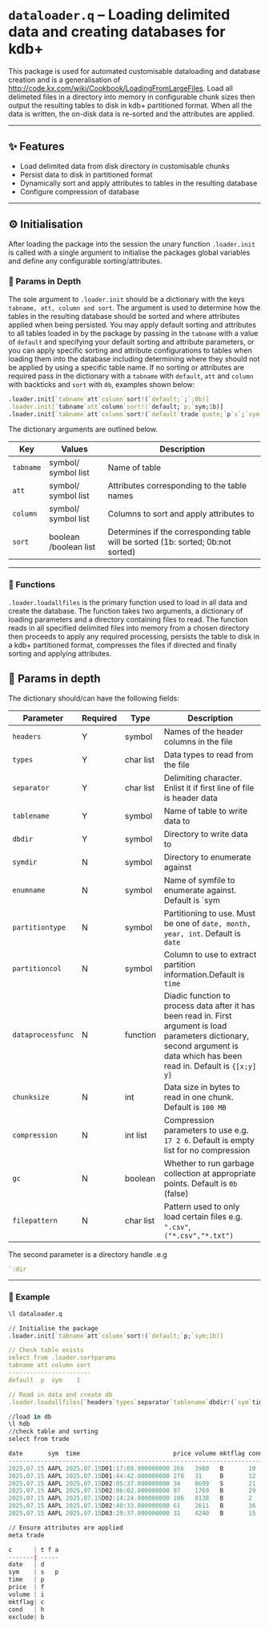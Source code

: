 # `dataloader.q` –  Loading delimited data and creating databases for kdb+


This package is used for automated customisable dataloading and database creation and is a generalisation of http://code.kx.com/wiki/Cookbook/LoadingFromLargeFiles. 
Load all delimeted files in a directory into memory in configurable chunk sizes then output the resulting tables to disk in kdb+ partitioned format.
When all the data is written, the on-disk data is re-sorted and the attributes are applied.

---

## :sparkles: Features

- Load delimited data from disk directory in customisable chunks
- Persist data to disk in partitioned format
- Dynamically sort and apply attributes to tables in the resulting database
- Configure compression of database

---

## :gear: Initialisation

After loading the package into the session the unary function `.loader.init` is called with a single argument to initialise the packages global variables and define any configurable sorting/attributes.

### :mag_right: Params in Depth

The sole argument to `.loader.init` should be a dictionary with the keys `tabname, att, column and sort`. The argument is used to determine how the tables in the resulting database should be sorted and where attributes applied when being persisted.
You may apply default sorting and attributes to all tables loaded in by the package by passing in the `tabname` with a value of `default` and specifying your default sorting and attribute parameters, 
or you can apply specific sorting and attribute configurations to tables when loading them into the database including determining where they should not be applied by using a specific table name. 
If no sorting or attributes are required pass in the dictionary with a `tabname` with `default`, `att` and `column` with backticks and `sort` with `0b`, examples shown below:
```q
.loader.init[`tabname`att`column`sort!(`default;`;`;0b)]                               // Apply no sorting or attributes
.loader.init[`tabname`att`column`sort!(`default;`p;`sym;1b)]                           // Sort all tables loaded in by the sym column and apply the parted attribute
.loader.init[`tabname`att`column`sort!(`default`trade`quote;`p`s`;`sym`time`;110b)]    // Apply default to all tables, however, sort trade by sym and apply `p and if quote is read in by the function then do not sort or apply attributes
```
The dictionary arguments are outlined below.

| Key       | Values                | Description                                                                      |
|-----------|-----------------------|----------------------------------------------------------------------------------|
| `tabname` | symbol/ symbol list   | Name of table                                                                    |
| `att`     | symbol/ symbol list   | Attributes corresponding to the table names                                      |
| `column`  | symbol/ symbol list   | Columns to sort and apply attributes to                                          |
| `sort`    | boolean /boolean list | Determines if the corresponding table will be sorted (1b: sorted; 0b:not sorted) |


---

### :rocket: Functions

`.loader.loadallfiles` is the primary function used to load in all data and create the database. 
The function takes two arguments, a dictionary of loading parameters and a directory containing files to read. 
The function reads in all specified delimited files into memory from a chosen directory then proceeds to apply any required processing,
persists the table to disk in a kdb+ partitioned format, compresses the files if directed and finally sorting and applying attributes.


## :mag_right: Params in depth
The dictionary should/can have the following fields:

| Parameter         | Required | Type      | Description                                                                                                                                                                     |
|-------------------|----------|-----------|---------------------------------------------------------------------------------------------------------------------------------------------------------------------------------|
| `headers`         | Y        | symbol    | Names of the header columns in the file                                                                                                                                         |
| `types`           | Y        | char list | Data types to read from the file                                                                                                                                                |
| `separator`       | Y        | char list | Delimiting character. Enlist it if first line of file is header data                                                                                                            |
| `tablename`       | Y        | symbol    | Name of table to write data to                                                                                                                                                  |
| `dbdir`           | Y        | symbol    | Directory to write data to                                                                                                                                                      |
| `symdir`          | N        | symbol    | Directory to enumerate against                                                                                                                                                  |
| `enumname`        | N        | symbol    | Name of symfile to enumerate against. Default is `sym                                                                                                                           |
| `partitiontype`   | N        | symbol    | Partitioning to use. Must be one of `date, month, year, int`. Default is `date`                                                                                                 |
| `partitioncol`    | N        | symbol    | Column to use to extract partition information.Default is `time`                                                                                                                |
| `dataprocessfunc` | N        | function  | Diadic function to process data after it has been read in. First argument is load parameters dictionary, second argument is data which has been read in. Default is `{[x;y] y}` |
| `chunksize`       | N        | int       | Data size in bytes to read in one chunk. Default is `100 MB`                                                                                                                    |
| `compression`     | N        | int list  | Compression parameters to use e.g. `17 2 6`. Default is empty list for no compression                                                                                           |
| `gc`              | N        | boolean   | Whether to run garbage collection at appropriate points. Default is `0b` (false)                                                                                                |
| `filepattern`     | N        | char list | Pattern used to only load certain files e.g. `".csv"`,`("*.csv","*.txt")`                                                                                                       |

The second parameter is a directory handle .e.g 
```q
`:dir
```

---

### :test_tube: Example

```q
\l dataloader.q

// Initialise the package
.loader.init[`tabname`att`column`sort!(`default;`p;`sym;1b)]

// Check table exists
select from .loader.sortparams
tabname att column sort
-----------------------
default  p  sym    1

// Read in data and create db
.loader.loadallfiles[`headers`types`separator`tablename`dbdir!(`sym`time`price`volume`mktflag`cond`exclude;"SPFICHB";",";`trade;`:hdb); `:TRADE/toload]

//load in db
\l hdb
//check table and sorting
select from trade

date       sym  time                          price volume mktflag cond exclude
-------------------------------------------------------------------------------
2025.07.15 AAPL 2025.07.15D01:17:08.000000000 266   3980   B       10   1
2025.07.15 AAPL 2025.07.15D01:44:42.000000000 278   31     B       12   1
2025.07.15 AAPL 2025.07.15D02:05:37.000000000 34    8699   S       21   0
2025.07.15 AAPL 2025.07.15D02:06:02.000000000 97    1769   B       29   1
2025.07.15 AAPL 2025.07.15D02:14:24.000000000 106   8138   B       2    1
2025.07.15 AAPL 2025.07.15D02:40:33.000000000 61    2611   B       36   1
2025.07.15 AAPL 2025.07.15D03:29:37.000000000 31    4240   B       15   1

// Ensure attributes are applied
meta trade

c      | t f a
-------| -----
date   | d
sym    | s   p
time   | p
price  | f
volume | i
mktflag| c
cond   | h
exclude| b
```